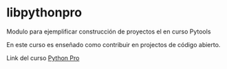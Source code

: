 # libpythonpro
Modulo para ejemplificar construcción de proyectos el en curso Pytools

En este curso es enseñado como contribuir en projectos de código abierto.

Link del curso [Python Pro](https://www.python.pro.br/)
